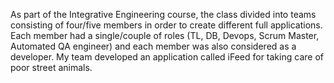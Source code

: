 As part of the Integrative Engineering course, the class divided into teams consisting of four/five members in order to create different full applications.
Each member had a single/couple of roles (TL, DB, Devops, Scrum Master, Automated QA engineer) and each member was also considered as a developer.
My team developed an application called iFeed for taking care of poor street animals.
